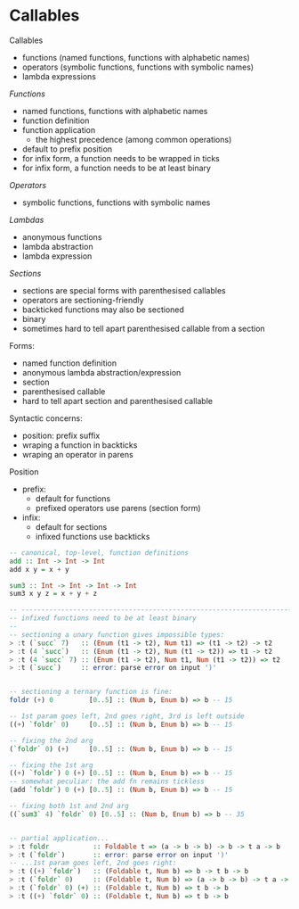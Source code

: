 # Callables

Callables
- functions (named functions, functions with alphabetic names)
- operators (symbolic functions, functions with symbolic names)
- lambda expressions

*Functions*
- named functions, functions with alphabetic names
- function definition
- function application
  - the highest precedence (among common operations)
- default to prefix position
- for infix form, a function needs to be wrapped in ticks
- for infix form, a function needs to be at least binary


*Operators*
- symbolic functions, functions with symbolic names

*Lambdas*
- anonymous functions
- lambda abstraction
- lambda expression

*Sections*
- sections are special forms with parenthesised callables
- operators are sectioning-friendly
- backticked functions may also be sectioned
- binary 
- sometimes hard to tell apart parenthesised callable from a section

Forms:
- named function definition
- anonymous lambda abstraction/expression
- section
- parenthesised callable
- hard to tell apart section and parenthesised callable

Syntactic concerns:
- position: prefix suffix
- wraping a function in backticks
- wraping an operator in parens

Position
- prefix:
  - default for functions
  - prefixed operators use parens (section form)
- infix:
  - default for sections
  - infixed functions use backticks



```hs
-- canonical, top-level, function definitions
add :: Int -> Int -> Int
add x y = x + y

sum3 :: Int -> Int -> Int -> Int
sum3 x y z = x + y + z

-- ----------------------------------------------------------------------------
-- infixed functions need to be at least binary
--
-- sectioning a unary function gives impossible types:
> :t (`succ` 7)   :: (Enum (t1 -> t2), Num t1) => (t1 -> t2) -> t2
> :t (4 `succ`)   :: (Enum (t1 -> t2), Num (t1 -> t2)) => t1 -> t2
> :t (4 `succ` 7) :: (Enum (t1 -> t2), Num t1, Num (t1 -> t2)) => t2
> :t (`succ`)     :: error: parse error on input ')'


-- sectioning a ternary function is fine:
foldr (+) 0         [0..5] :: (Num b, Enum b) => b -- 15

-- 1st param goes left, 2nd goes right, 3rd is left outside
((+) `foldr` 0)     [0..5] :: (Num b, Enum b) => b -- 15

-- fixing the 2nd arg
(`foldr` 0) (+)     [0..5] :: (Num b, Enum b) => b -- 15

-- fixing the 1st arg
((+) `foldr`) 0 (+) [0..5] :: (Num b, Enum b) => b -- 15
-- somewhat peculiar: the add fn remains tickless
(add `foldr`) 0 (+) [0..5] :: (Num b, Enum b) => b -- 15

-- fixing both 1st and 2nd arg
((`sum3` 4) `foldr` 0) [0..5] :: (Num b, Enum b) => b -- 35


-- partial application...
> :t foldr           :: Foldable t => (a -> b -> b) -> b -> t a -> b
> :t (`foldr`)       :: error: parse error on input ')'
-- ...1st param goes left, 2nd goes right:
> :t ((+) `foldr`)   :: (Foldable t, Num b) => b -> t b -> b
> :t (`foldr` 0)     :: (Foldable t, Num b) => (a -> b -> b) -> t a -> b
> :t (`foldr` 0) (+) :: (Foldable t, Num b) => t b -> b
> :t ((+) `foldr` 0) :: (Foldable t, Num b) => t b -> b
```
